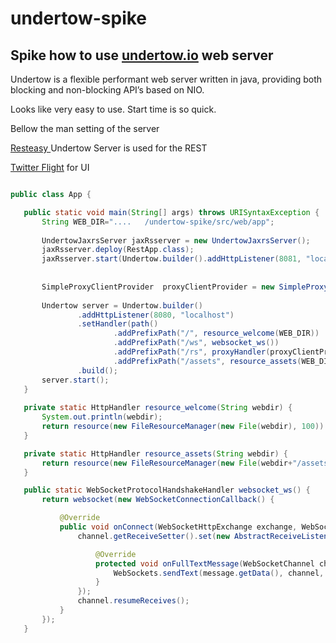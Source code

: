 undertow-spike
==============

## Spike how to use [undertow.io](http://undertow.io/) web server 

Undertow is a flexible performant web server written in java, providing both blocking and non-blocking API’s based on NIO.


Looks like very easy to use.
Start time is so quick.

 Bellow the man setting of the server
 
 [Resteasy ](http://www.jboss.org/resteasy) Undertow Server is used for the REST
 
 [Twitter Flight](http://twitter.github.io/flight/) for UI
 

 ```java
 
 public class App {

	public static void main(String[] args) throws URISyntaxException {
		String WEB_DIR="....   /undertow-spike/src/web/app";
		
		UndertowJaxrsServer jaxRsserver = new UndertowJaxrsServer();
	    jaxRsserver.deploy(RestApp.class);
	    jaxRsserver.start(Undertow.builder().addHttpListener(8081, "localhost"));		
		
	        
	    SimpleProxyClientProvider  proxyClientProvider = new SimpleProxyClientProvider(new URI("http://localhost:8081/rs"));
	    
		Undertow server = Undertow.builder()
                .addHttpListener(8080, "localhost")
                .setHandler(path()
                		.addPrefixPath("/", resource_welcome(WEB_DIR))
                        .addPrefixPath("/ws", websocket_ws())
                        .addPrefixPath("/rs", proxyHandler(proxyClientProvider))
                        .addPrefixPath("/assets", resource_assets(WEB_DIR)))
                .build();
        server.start();        
	}
	
	private static HttpHandler resource_welcome(String webdir) {
		System.out.println(webdir);
		return resource(new FileResourceManager(new File(webdir), 100)).addWelcomeFiles("index.html");
	}

	private static HttpHandler resource_assets(String webdir) {		
		return resource(new FileResourceManager(new File(webdir+"/assets"), 100));
	}

	public static WebSocketProtocolHandshakeHandler websocket_ws() {
		return websocket(new WebSocketConnectionCallback() {

			@Override
			public void onConnect(WebSocketHttpExchange exchange, WebSocketChannel channel) {
				channel.getReceiveSetter().set(new AbstractReceiveListener() {

					@Override
					protected void onFullTextMessage(WebSocketChannel channel, BufferedTextMessage message) {
						WebSockets.sendText(message.getData(), channel, null);
					}
				});
				channel.resumeReceives();
			}
		});
	}
 
 ```






